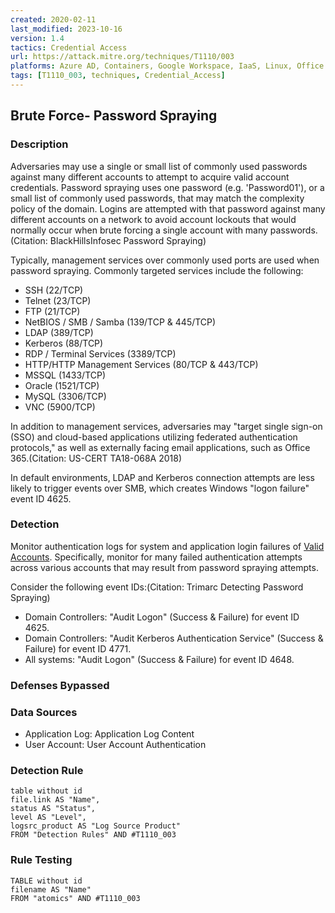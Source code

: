 ```yaml
---
created: 2020-02-11
last_modified: 2023-10-16
version: 1.4
tactics: Credential Access
url: https://attack.mitre.org/techniques/T1110/003
platforms: Azure AD, Containers, Google Workspace, IaaS, Linux, Office 365, SaaS, Windows, macOS
tags: [T1110_003, techniques, Credential_Access]
---
```


## Brute Force- Password Spraying

### Description

Adversaries may use a single or small list of commonly used passwords against many different accounts to attempt to acquire valid account credentials. Password spraying uses one password (e.g. 'Password01'), or a small list of commonly used passwords, that may match the complexity policy of the domain. Logins are attempted with that password against many different accounts on a network to avoid account lockouts that would normally occur when brute forcing a single account with many passwords. (Citation: BlackHillsInfosec Password Spraying)

Typically, management services over commonly used ports are used when password spraying. Commonly targeted services include the following:

* SSH (22/TCP)
* Telnet (23/TCP)
* FTP (21/TCP)
* NetBIOS / SMB / Samba (139/TCP & 445/TCP)
* LDAP (389/TCP)
* Kerberos (88/TCP)
* RDP / Terminal Services (3389/TCP)
* HTTP/HTTP Management Services (80/TCP & 443/TCP)
* MSSQL (1433/TCP)
* Oracle (1521/TCP)
* MySQL (3306/TCP)
* VNC (5900/TCP)

In addition to management services, adversaries may "target single sign-on (SSO) and cloud-based applications utilizing federated authentication protocols," as well as externally facing email applications, such as Office 365.(Citation: US-CERT TA18-068A 2018)

In default environments, LDAP and Kerberos connection attempts are less likely to trigger events over SMB, which creates Windows "logon failure" event ID 4625.

### Detection

Monitor authentication logs for system and application login failures of [Valid Accounts](https://attack.mitre.org/techniques/T1078). Specifically, monitor for many failed authentication attempts across various accounts that may result from password spraying attempts.

Consider the following event IDs:(Citation: Trimarc Detecting Password Spraying)

* Domain Controllers: "Audit Logon" (Success & Failure) for event ID 4625.
* Domain Controllers: "Audit Kerberos Authentication Service" (Success & Failure) for event ID 4771.
* All systems: "Audit Logon" (Success & Failure) for event ID 4648.

### Defenses Bypassed



### Data Sources

  - Application Log: Application Log Content
  -  User Account: User Account Authentication
### Detection Rule

```dataview
table without id
file.link AS "Name",
status AS "Status",
level AS "Level",
logsrc_product AS "Log Source Product"
FROM "Detection Rules" AND #T1110_003
```

### Rule Testing

```dataview
TABLE without id
filename AS "Name"
FROM "atomics" AND #T1110_003
```

